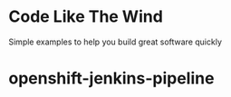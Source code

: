 # Code Like The Wind
Simple examples to help you build great software quickly
# openshift-jenkins-pipeline
